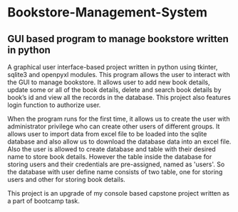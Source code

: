 # Bookstore-Management-System

## GUI based program to manage bookstore written in python

A graphical user interface-based project written in python using tkinter, sqlite3 and openpyxl modules. This program allows the user to interact with the GUI to manage bookstore. It allows user to add new book details, update some or all of the book details, delete and search book details by book’s id and view all the records in the database. This project also features login function to authorize user. 

When the program runs for the first time, it allows us to create the user with administrator privilege who can create other users of different groups. It allows user to import data from excel file to be loaded into the sqlite database and also allow us to download the database data into an excel file. Also the user is allowed to create database and table with their desired name to store book details. However the table inside the database for storing users and their credentials are pre-assigned, named as 'users'. So the database with user define name consists of two table, one for storing users and other for storing book details.

This project is an upgrade of my console based capstone project written as a part of bootcamp task.
